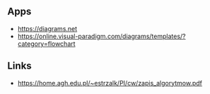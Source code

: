 ## Apps
- https://diagrams.net
- https://online.visual-paradigm.com/diagrams/templates/?category=flowchart


## Links
- https://home.agh.edu.pl/~estrzalk/PI/cw/zapis_algorytmow.pdf

